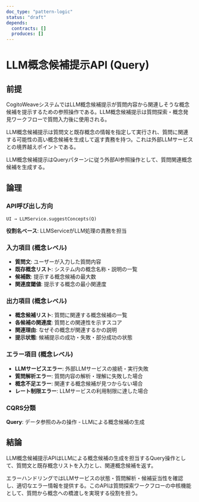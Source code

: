 ```yaml
---
doc_type: "pattern-logic"
status: "draft"
depends:
  contracts: []
  produces: []
---
```


# LLM概念候補提示API (Query)

## 前提

CogitoWeaveシステムではLLM概念候補提示が質問内容から関連しそうな概念候補を提示するための参照操作である。LLM概念候補提示は質問探索・概念発見ワークフローで質問入力後に使用される。

LLM概念候補提示は質問文と既存概念の情報を指定して実行され、質問に関連する可能性の高い概念候補を生成して返す責務を持つ。これは外部LLMサービスとの境界越えポイントである。

LLM概念候補提示はQueryパターンに従う外部AI参照操作として、質問関連概念候補を生成する。

## 論理

### API呼び出し方向

```text
UI → LLMService.suggestConcepts(Q)
```

**役割名ベース**: LLMServiceがLLM処理の責務を担当

### 入力項目 (概念レベル)

- **質問文**: ユーザーが入力した質問内容
- **既存概念リスト**: システム内の概念名称・説明の一覧
- **候補数**: 提示する概念候補の最大数
- **関連度閾値**: 提示する概念の最小関連度

### 出力項目 (概念レベル)

- **概念候補リスト**: 質問に関連する概念候補の一覧
- **各候補の関連度**: 質問との関連性を示すスコア
- **関連理由**: なぜその概念が関連するかの説明
- **提示状態**: 候補提示の成功・失敗・部分成功の状態

### エラー項目 (概念レベル)

- **LLMサービスエラー**: 外部LLMサービスの接続・実行失敗
- **質問解析エラー**: 質問内容の解析・理解に失敗した場合
- **概念不足エラー**: 関連する概念候補が見つからない場合
- **レート制限エラー**: LLMサービスの利用制限に達した場合

### CQRS分類

**Query**: データ参照のみの操作 - LLMによる概念候補の生成

## 結論

LLM概念候補提示APIはLLMによる概念候補の生成を担当するQuery操作として、質問文と既存概念リストを入力とし、関連概念候補を返す。

エラーハンドリングではLLMサービスの状態・質問解析・候補妥当性を確認し、適切なエラー情報を提供する。このAPIは質問探索ワークフローの中核機能として、質問から概念への橋渡しを実現する役割を担う。
